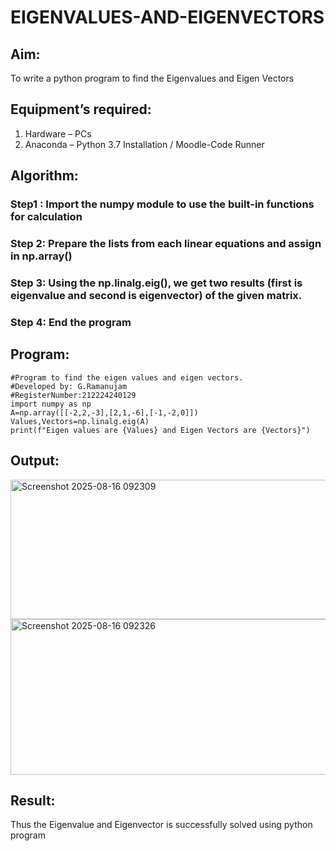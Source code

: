 # EIGENVALUES-AND-EIGENVECTORS
## Aim:
To write a python program to find the Eigenvalues and Eigen Vectors
## Equipment’s required:
1. 	Hardware – PCs
2. 	Anaconda – Python 3.7 Installation / Moodle-Code Runner
## Algorithm:

### Step1 : Import the numpy module to use the built-in functions for calculation
### Step 2: Prepare the lists from each linear equations and assign in np.array()
### Step 3: Using the np.linalg.eig(),  we get two results (first is eigenvalue and second is eigenvector) of the given matrix.
### Step 4: End the program


## Program:

```
#Program to find the eigen values and eigen vectors.
#Developed by: G.Ramanujam
#RegisterNumber:212224240129
import numpy as np
A=np.array([[-2,2,-3],[2,1,-6],[-1,-2,0]])
Values,Vectors=np.linalg.eig(A)
print(f"Eigen values are {Values} and Eigen Vectors are {Vectors}")
```

## Output:

<img width="1247" height="223" alt="Screenshot 2025-08-16 092309" src="https://github.com/user-attachments/assets/5e53aea5-5e70-4eae-8d24-1ee073b21ce9" />
<img width="1252" height="249" alt="Screenshot 2025-08-16 092326" src="https://github.com/user-attachments/assets/c5646d6a-6dfa-4d91-980b-9a3247d36200" />


## Result:
Thus the Eigenvalue and Eigenvector is successfully solved using python program
